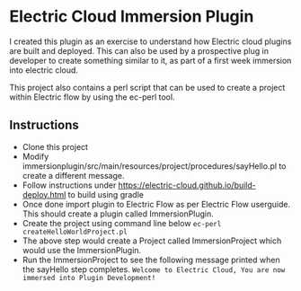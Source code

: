 # Electric Cloud Immersion Plugin
I created this plugin as an exercise to understand how Electric cloud plugins are built and deployed. This can also be used by a prospective plug in developer to create something similar to it, as part of a first week immersion into electric cloud.

This project also contains a perl script that can be used to create a project within Electric flow by using the ec-perl tool.

## Instructions
- Clone this project
- Modify immersionplugin/src/main/resources/project/procedures/sayHello.pl to create a different message.
- Follow instructions under https://electric-cloud.github.io/build-deploy.html to build using gradle
- Once done import plugin to Electric Flow as per Electric Flow userguide. This should create a plugin called ImmersionPlugin.
- Create the project using command line below
`ec-perl createHelloWorldProject.pl`
- The above step would create a Project called ImmersionProject which would use the ImmersionPlugin.
- Run the ImmersionProject to see the following message printed when the sayHello step completes.
`Welcome to Electric Cloud, You are now immersed into Plugin Development!`